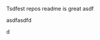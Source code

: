 Tsdfest repos readme is great asdf







asdfasdfd




d






























































































































































































